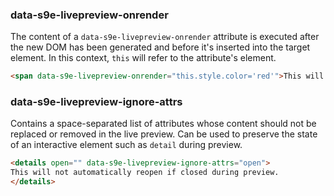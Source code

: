 ### data-s9e-livepreview-onrender

The content of a `data-s9e-livepreview-onrender` attribute is executed after the new DOM has been generated and before it's inserted into the target element. In this context, `this` will refer to the attribute's element.

```html
<span data-s9e-livepreview-onrender="this.style.color='red'">This will be red.</span>
```

### data-s9e-livepreview-ignore-attrs

Contains a space-separated list of attributes whose content should not be replaced or removed in the live preview. Can be used to preserve the state of an interactive element such as `detail` during preview.

```html
<details open="" data-s9e-livepreview-ignore-attrs="open">
This will not automatically reopen if closed during preview.
</details>
```